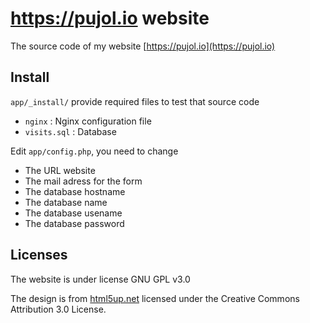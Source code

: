 # https://pujol.io website

The source code of my website [https://pujol.io](https://pujol.io)

## Install

`app/_install/` provide required files to test that source code
* `nginx` : Nginx configuration file
* `visits.sql` : Database

Edit `app/config.php`, you need to change
* <URL> The URL website
* <MAIL> The mail adress for the form
* <hostname> The database hostname
* <dbname> The database name
* <username> The database usename
* <password> The database password


## Licenses

The website is under license GNU GPL v3.0

The design is from [html5up.net](http://html5up.net/) licensed under the
Creative Commons Attribution 3.0 License.

